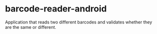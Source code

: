 # barcode-reader-android
Application that reads two different barcodes and validates whether they are the same or different.
